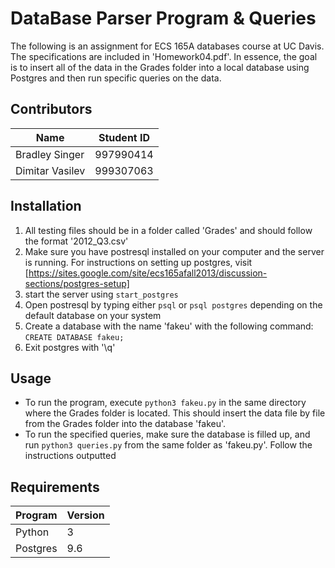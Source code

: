 # DataBase Parser Program & Queries

The following is an assignment for ECS 165A databases course at UC Davis. The specifications are included in 'Homework04.pdf'. In essence, the goal is to insert all of the data in the Grades folder into a local database using Postgres and then run specific queries on the data. 

## Contributors

Name | Student ID 
--- | ---
Bradley Singer | 997990414
Dimitar Vasilev | 999307063

## Installation
1. All testing files should be in a folder called 'Grades' and should follow the format '2012_Q3.csv'
3. Make sure you have postresql installed on your computer and the server is running. For instructions on setting up postgres, visit [https://sites.google.com/site/ecs165afall2013/discussion-sections/postgres-setup]
4. start the server using `start_postgres`
5. Open postresql by typing either `psql` or `psql postgres` depending on the default database on your system
6. Create a database with the name 'fakeu' with the following command: `CREATE DATABASE fakeu;`
7. Exit postgres with '\q'

## Usage
* To run the program, execute `python3 fakeu.py` in the same directory where the Grades folder is located. This should insert the data file by file from the Grades folder into the database 'fakeu'.
* To run the specified queries, make sure the database is filled up, and run `python3 queries.py` from the same folder as 'fakeu.py'. Follow the instructions outputted

## Requirements

Program | Version 
--- | ---
Python | 3
Postgres| 9.6
